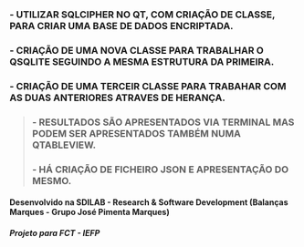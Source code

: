 ### - UTILIZAR SQLCIPHER NO QT, COM CRIAÇÃO DE CLASSE, PARA CRIAR UMA BASE DE DADOS ENCRIPTADA.
### - CRIAÇÃO DE UMA NOVA CLASSE PARA TRABALHAR O QSQLITE SEGUINDO A MESMA ESTRUTURA DA PRIMEIRA.
### - CRIAÇÃO DE UMA TERCEIR CLASSE PARA TRABAHAR COM AS DUAS ANTERIORES ATRAVES DE HERANÇA.

> ### - RESULTADOS SÃO APRESENTADOS VIA TERMINAL MAS PODEM SER APRESENTADOS TAMBÉM NUMA QTABLEVIEW.
> ### - HÁ CRIAÇÃO DE FICHEIRO JSON E APRESENTAÇÃO DO MESMO. 

#### Desenvolvido na SDILAB - Research & Software Development (Balanças Marques - Grupo José Pimenta Marques)
##### Projeto para FCT - IEFP
